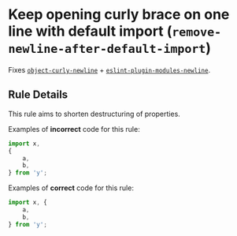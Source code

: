 # Keep opening curly brace on one line with default import (`remove-newline-after-default-import`)

Fixes [`object-curly-newline`](https://eslint.org/docs/rules/object-curly-newline) + [`eslint-plugin-modules-newline`](https://github.com/gmsorrow/eslint-plugin-modules-newline).

## Rule Details

This rule aims to shorten destructuring of properties.

Examples of **incorrect** code for this rule:

```js
import x,
{
    a,
    b,
} from 'y';
```

Examples of **correct** code for this rule:

```js
import x, {
    a,
    b,
} from 'y';
```
